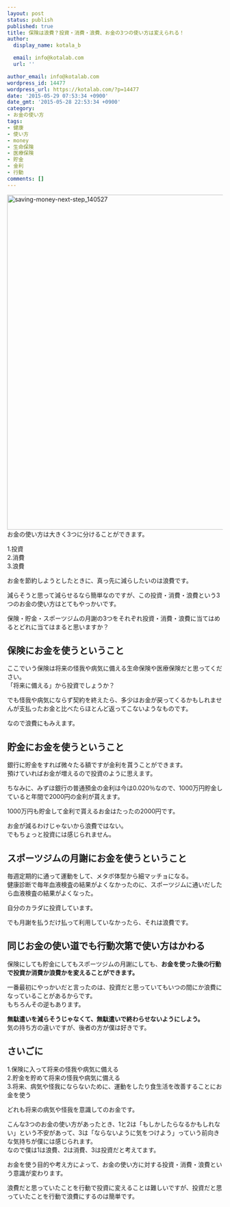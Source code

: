 ```yaml
---
layout: post
status: publish
published: true
title: 保険は浪費？投資・消費・浪費、お金の3つの使い方は変えられる！
author:
  display_name: kotala_b

  email: info@kotalab.com
  url: ''

author_email: info@kotalab.com
wordpress_id: 14477
wordpress_url: https://kotalab.com/?p=14477
date: '2015-05-29 07:53:34 +0900'
date_gmt: '2015-05-28 22:53:34 +0900'
category:
- お金の使い方
tags:
- 健康
- 使い方
- money
- 生命保険
- 医療保険
- 貯金
- 金利
- 行動
comments: []
---
```

<p><img src="https://kotalab.com/wp-content/uploads/saving-money-next-step_140527.jpg" alt="saving-money-next-step_140527" width="780" class="aligncenter size-large wp-image-13222" /><br />
お金の使い方は大きく3つに分けることができます。</p>
<p>1.投資<br />
2.消費<br />
3.浪費</p>
<p>お金を節約しようとしたときに、真っ先に減らしたいのは浪費です。</p>
<p>減らそうと思って減らせるなら簡単なのですが、この投資・消費・浪費という3つのお金の使い方はとてもやっかいです。</p>
<p>保険・貯金・スポーツジムの月謝の3つをそれぞれ投資・消費・浪費に当てはめるとどれに当てはまると思いますか？</p>
<p><!--more--></p>
<h2>保険にお金を使うということ</h2>
<p>ここでいう保険は将来の怪我や病気に備える生命保険や医療保険だと思ってください。<br />
「将来に備える」から投資でしょうか？</p>
<p>でも怪我や病気にならず契約を終えたら、多少はお金が戻ってくるかもしれませんが支払ったお金と比べたらほとんど返ってこないようなものです。</p>
<p>なので浪費にもみえます。</p>
<h2>貯金にお金を使うということ</h2>
<p>銀行に貯金をすれば微々たる額ですが金利を貰うことができます。<br />
預けていればお金が増えるので投資のように思えます。</p>
<p>ちなみに、みずほ銀行の普通預金の金利は今は0.020％なので、1000万円貯金していると年間で2000円の金利が貰えます。</p>
<p><span class="b">1000万円も貯金して金利で貰えるお金はたったの2000円です。</span></p>
<p>お金が減るわけじゃないから浪費ではない。<br />
でもちょっと投資には感じられません。</p>
<h2>スポーツジムの月謝にお金を使うということ</h2>
<p>毎週定期的に通って運動をして、メタボ体型から細マッチョになる。<br />
健康診断で毎年血液検査の結果がよくなかったのに、スポーツジムに通いだしたら血液検査の結果がよくなった。</p>
<p>自分のカラダに投資しています。</p>
<p>でも月謝を払うだけ払って利用していなかったら、それは浪費です。</p>
<h2>同じお金の使い道でも行動次第で使い方はかわる</h2>
<p>保険にしても貯金にしてもスポーツジムの月謝にしても、<strong>お金を使った後の行動で投資か消費か浪費かを変えることができます。</strong></p>
<p>一番最初にやっかいだと言ったのは、投資だと思っていてもいつの間にか浪費になっていることがあるからです。<br />
もちろんその逆もあります。</p>
<p><strong>無駄遣いを減らそうじゃなくて、無駄遣いで終わらせないようにしよう。</strong><br />
気の持ち方の違いですが、後者の方が僕は好きです。</p>
<h2>さいごに</h2>
<p>1.保険に入って将来の怪我や病気に備える<br />
2.貯金を貯めて将来の怪我や病気に備える<br />
3.将来、病気や怪我にならないために、運動をしたり食生活を改善することにお金を使う</p>
<p>どれも将来の病気や怪我を意識してのお金です。</p>
<p>こんな3つのお金の使い方があったとき、1と2は「もしかしたらなるかもしれない」という不安があって、3は「ならないように気をつけよう」っていう前向きな気持ちが僕には感じられます。<br />
なので僕は1は浪費、2は消費、3は投資だと考えてます。</p>
<p>お金を使う目的や考え方によって、お金の使い方に対する投資・消費・浪費という意識が変わります。</p>
<p>浪費だと思っていたことを行動で投資に変えることは難しいですが、<span class="b">投資だと思っていたことを行動で浪費にするのは簡単です。</span></p>
